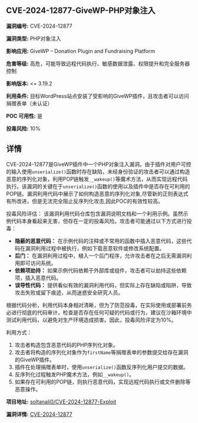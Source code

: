 ## CVE-2024-12877-GiveWP-PHP对象注入

**漏洞编号:** CVE-2024-12877

**漏洞类型:** PHP对象注入

**影响应用:** GiveWP – Donation Plugin and Fundraising Platform

**危害等级:** 高危，可能导致远程代码执行、敏感数据泄露、权限提升和完全服务器控制

**影响版本:** <= 3.19.2

**利用条件:** 目标WordPress站点安装了受影响的GiveWP插件，且攻击者可以访问捐赠表单（未认证）

**POC 可用性:** 是

**投毒风险:** 10%

## 详情

CVE-2024-12877是GiveWP插件中一个PHP对象注入漏洞。由于插件对用户可控的输入使用`unserialize()`函数时存在缺陷，未经身份验证的攻击者可以通过构造恶意的序列化对象，利用POP链触发`__wakeup()`等魔术方法，从而实现远程代码执行。该漏洞的关键在于`unserialize()`函数的使用以及插件中是否存在可利用的POP链。漏洞利用代码中展示了如何构造恶意的序列化对象,尽管新的正则表达式有所改进，但是无法完全阻止反序列化攻击,因此POC的有效性较高。

投毒风险评估：
该漏洞利用代码仓库包含漏洞说明文档和一个利用示例。虽然示例代码本身看起来无害，但存在一定的投毒风险。攻击者可能通过以下方式进行投毒：

*   **隐蔽的恶意代码：** 在示例代码的注释或不常用的函数中插入恶意代码，这些代码在漏洞利用过程中被执行，例如下载恶意软件或修改系统配置。
*   **后门：** 在漏洞利用过程中，植入一个后门程序，允许攻击者在之后无需漏洞利用即可访问系统。
*   **依赖项劫持：** 如果示例代码依赖于外部库或组件，攻击者可以劫持这些依赖项，插入恶意代码。
*   **误导性代码：** 提供看似有效的漏洞利用代码，但实际上存在缺陷或陷阱，导致攻击失败或留下痕迹，从而迷惑安全研究人员。

根据代码分析，利用代码本身相对清晰，但为了防范投毒，在实际使用或部署前务必进行彻底的代码审计，检查是否存在任何可疑的代码或行为，建议在沙箱环境中测试利用代码，以避免对生产环境造成损害。因此，投毒风险评定为10%。

利用方式：
1.  攻击者构造包含恶意代码的PHP序列化对象。
2.  攻击者将构造的序列化对象作为`firstName`等捐赠表单的参数提交给存在漏洞的GiveWP插件。
3.  插件在处理捐赠表单时，使用`unserialize()`函数反序列化用户提交的数据。
4.  反序列化过程触发PHP魔术方法，例如`__wakeup()`。
5.  如果存在可利用的POP链，则执行恶意代码，实现远程代码执行或文件删除等恶意操作。

**项目地址:** [soltanali0/CVE-2024-12877-Exploit](https://github.com/soltanali0/CVE-2024-12877-Exploit)

**漏洞详情:** [CVE-2024-12877](https://nvd.nist.gov/vuln/detail/CVE-2024-12877)